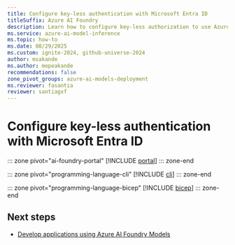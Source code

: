 ```yaml
---
title: Configure key-less authentication with Microsoft Entra ID
titleSuffix: Azure AI Foundry
description: Learn how to configure key-less authorization to use Azure AI Foundry Models with Microsoft Entra ID.
ms.service: azure-ai-model-inference
ms.topic: how-to
ms.date: 08/29/2025
ms.custom: ignite-2024, github-universe-2024
author: msakande
ms.author: mopeakande
recommendations: false
zone_pivot_groups: azure-ai-models-deployment
ms.reviewer: fasantia
reviewer: santiagxf
---
```


# Configure key-less authentication with Microsoft Entra ID

::: zone pivot="ai-foundry-portal"
[!INCLUDE [portal](../../foundry-models/includes/configure-entra-id/portal.md)]
::: zone-end

::: zone pivot="programming-language-cli"
[!INCLUDE [cli](../../foundry-models/includes/configure-entra-id/cli.md)]
::: zone-end

::: zone pivot="programming-language-bicep"
[!INCLUDE [bicep](../../foundry-models/includes/configure-entra-id/bicep.md)]
::: zone-end

## Next steps

* [Develop applications using Azure AI Foundry Models](../../model-inference/supported-languages.md)
